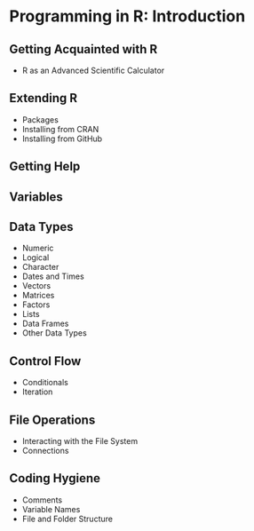 # Programming in R: Introduction

## Getting Acquainted with R

- R as an Advanced Scientific Calculator

## Extending R

- Packages
- Installing from CRAN
- Installing from GitHub

## Getting Help

## Variables

##  Data Types

- Numeric
- Logical
- Character
- Dates and Times
- Vectors
- Matrices
- Factors
- Lists
- Data Frames
- Other Data Types

## Control Flow

- Conditionals
- Iteration

## File Operations

- Interacting with the File System
- Connections

## Coding Hygiene

- Comments
- Variable Names
- File and Folder Structure